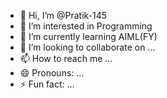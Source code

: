 - 👋 Hi, I’m @Pratik-145
- 👀 I’m interested in Programming 
- 🌱 I’m currently learning AIML(FY)
- 💞️ I’m looking to collaborate on ...
- 📫 How to reach me ...
- 😄 Pronouns: ...
- ⚡ Fun fact: ...

<!---
Pratik-145/Pratik-145 is a ✨ special ✨ repository because its `README.md` (this file) appears on your GitHub profile.
You can click the Preview link to take a look at your changes.
--->
